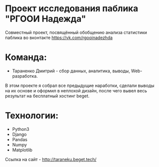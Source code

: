 # Проект исследования паблика "РГООИ Надежда"

Совместный проект, посвящённый обобщению анализа статистики паблика во вконтакте https://vk.com/rgooinadezhda


# Команда:

- Тараненко Дмитрий - сбор данных, аналитика, выводы, Web-разработка.


В этом проекте я собрал все предыдущие наработки, сделали выводы на их основе и оформил в неплохой дизайн, после чего вывел весь результат на бесплатный хостинг beget.


# Технологии: 

- Python3
- Django
- Pandas
- Numpy
- Matplotlib


Ссылка на сайт - http://taraneku.beget.tech/
